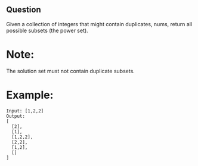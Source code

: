 ## Question
Given a collection of integers that might contain duplicates, nums, return all possible subsets (the power set).

# Note:
The solution set must not contain duplicate subsets.

# Example:
```
Input: [1,2,2]
Output:
[
  [2],
  [1],
  [1,2,2],
  [2,2],
  [1,2],
  []
]
```

